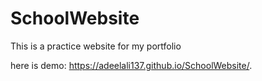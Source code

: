 # SchoolWebsite
This is a practice website for my portfolio

here is demo:
https://adeelali137.github.io/SchoolWebsite/.
